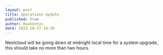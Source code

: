 ```yaml
---
layout: post
title: Operations Update
published: true
author: RaxVentus
date: 2023-10-27 18:20
---
```


Nextcloud will be going down at midnight local time for a system upgrade, this should take no more than two hours.